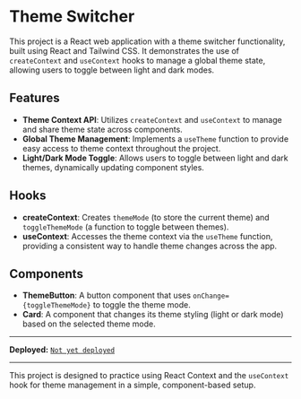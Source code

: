 # Theme Switcher

This project is a React web application with a theme switcher functionality, built using React and Tailwind CSS. It demonstrates the use of `createContext` and `useContext` hooks to manage a global theme state, allowing users to toggle between light and dark modes. 

## Features

- **Theme Context API**: Utilizes `createContext` and `useContext` to manage and share theme state across components.
- **Global Theme Management**: Implements a `useTheme` function to provide easy access to theme context throughout the project.
- **Light/Dark Mode Toggle**: Allows users to toggle between light and dark themes, dynamically updating component styles.

## Hooks

- **createContext**: Creates `themeMode` (to store the current theme) and `toggleThemeMode` (a function to toggle between themes).
- **useContext**: Accesses the theme context via the `useTheme` function, providing a consistent way to handle theme changes across the app.

## Components

- **ThemeButton**: A button component that uses `onChange={toggleThemeMode}` to toggle the theme mode.
- **Card**: A component that changes its theme styling (light or dark mode) based on the selected theme mode.

---

**Deployed:** <a href="/" target="_blank">`Not yet deployed`</a>

---

This project is designed to practice using React Context and the `useContext` hook for theme management in a simple, component-based setup.
